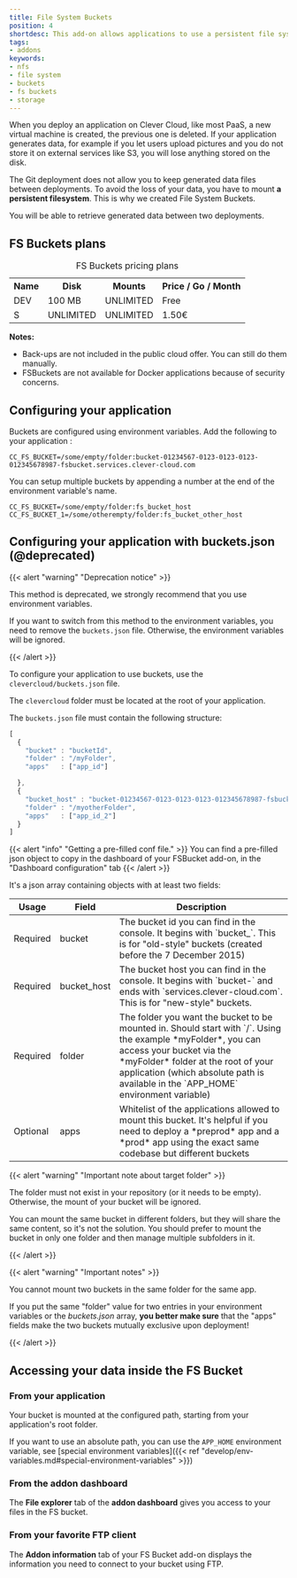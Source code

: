 ```yaml
---
title: File System Buckets
position: 4
shortdesc: This add-on allows applications to use a persistent file system, as git-based apps don't have one.
tags:
- addons
keywords:
- nfs
- file system
- buckets
- fs buckets
- storage
---
```


When you deploy an application on Clever Cloud, like most PaaS, a new virtual machine is created, the previous one is deleted.
If your application generates data, for example if you let users upload pictures and you do not store it on external
services like S3, you will lose anything stored on the disk.

The Git deployment does not allow you to keep generated data files between deployments. To avoid the loss of your data,
you have to mount **a persistent filesystem**. This is why we created File System Buckets.

You will be able to retrieve generated data between two deployments.

## FS Buckets plans

<table class="table table-bordered table-striped dataTable"><caption>FS Buckets pricing plans</caption>
<tr>
<th>Name</th>
<th>Disk</th>
<th>Mounts</th>
<th>Price / Go / Month</th>
</tr>
<tr>
<td class="cc-col__price "><span class="label cc-label__price label-info">DEV</span></td>
<td>100 MB</td>
<td>UNLIMITED</td>
<td>Free</td>
</tr>
<tr>
<td class="cc-col__price "><span class="label cc-label__price label-info">S</span></td>
<td>UNLIMITED</td>
<td>UNLIMITED</td>
<td>1.50€</td>
</tr>
</table>

**Notes:** 
- Back-ups are not included in the public cloud offer. You can still do them manually.
- FSBuckets are not available for Docker applications because of security concerns.

## Configuring your application

Buckets are configured using environment variables. Add the following to your application :

```
CC_FS_BUCKET=/some/empty/folder:bucket-01234567-0123-0123-0123-012345678987-fsbucket.services.clever-cloud.com
```

You can setup multiple buckets by appending a number at the end of the environment variable's name.
```
CC_FS_BUCKET=/some/empty/folder:fs_bucket_host
CC_FS_BUCKET_1=/some/otherempty/folder:fs_bucket_other_host
```

## Configuring your application with buckets.json (@deprecated)

{{< alert "warning" "Deprecation notice" >}}
    <p>
    This method is deprecated, we strongly recommend that you use environment variables.
    </p>
    <p>
      If you want to switch from this method to the environment variables, you need to remove the `buckets.json` file. Otherwise, the environment variables will be ignored.
    </p>
{{< /alert >}}

To configure your application to use buckets, use the
`clevercloud/buckets.json` file.

The `clevercloud` folder must be located at the root of your application.

The `buckets.json` file must contain the following structure:

```javascript
[
  {
    "bucket" : "bucketId",
    "folder" : "/myFolder",
    "apps"   : ["app_id"]

  },
  {
    "bucket_host" : "bucket-01234567-0123-0123-0123-012345678987-fsbucket.services.clever-cloud.com",
    "folder" : "/myotherFolder",
    "apps"   : ["app_id_2"]
  }
]
```
{{< alert "info" "Getting a pre-filled conf file." >}}
    You can find a pre-filled json object to copy in the dashboard of your FSBucket add-on, in the "Dashboard configuration" tab
{{< /alert >}}

It's a json array containing objects with at least two fields:

<table id="nodedeps" class="table table-bordered table-striped">
<thead>
<tr>
<th>Usage</th>
<th>Field</th>
<th>Description</th>
</tr>
</thead>
<tbody>
<tr>
<td><span class="label label-danger">Required</span></td>
<td>bucket</td>
<td>The bucket id you can find in the console. It begins with `bucket_`. This is for
"old-style" buckets (created before the 7 December 2015)</td>
</tr>
<tr>
<td><span class="label label-danger">Required</span></td>
<td>bucket_host</td>
<td>The bucket host you can find in the console. It begins with `bucket-` and ends with
`services.clever-cloud.com`. This is for "new-style" buckets.</td>
</tr>
<tr>
<td><span class="label label-danger">Required</span></td>
<td>folder</td>
<td>The folder you want the bucket to be mounted in. Should start with `/`. Using the example
*myFolder*, you can access your bucket via the *myFolder* folder at
the root of your application (which absolute path is available in the `APP_HOME` environment variable)</td>
</tr>
<tr>
<td class="cc-depusage"><span class="label label-default">Optional</span></td>
<td>apps</td>
<td>Whitelist of the applications allowed to mount this bucket. It's helpful if you need
to deploy a *preprod* app and a *prod* app using the exact same codebase but different
buckets</td>
</tr>
</tbody>
</table>

{{< alert "warning" "Important note about target folder" >}}
    <p>
    The folder must not exist in your repository (or it needs to be empty). Otherwise, the mount of your bucket will be ignored.
    </p>
    <p>
    You can mount the same bucket in different folders, but they will share the same
    content, so it's not the solution. You should prefer to mount the bucket in only one
    folder and then manage multiple subfolders in it.
    </p>
{{< /alert >}}

{{< alert "warning" "Important notes" >}}
    <p>
    You cannot mount two buckets in the same folder for the same app.
    </p>
    <p>
    If you put the same "folder" value for two entries in your environment variables or the *buckets.json* array, **you better
    make sure** that the "apps" fields make the two buckets mutually exclusive upon deployment!
    </p>
{{< /alert >}}

## Accessing your data inside the FS Bucket

### From your application

Your bucket is mounted at the configured path, starting from your application's
root folder.

If you want to use an absolute path, you can use the `APP_HOME` environment
variable, see [special environment variables]({{< ref "develop/env-variables.md#special-environment-variables" >}})

### From the addon dashboard

The **File explorer** tab of the **addon dashboard** gives you access to your files
in the FS bucket.

### From your favorite FTP client

The **Addon information** tab of your FS Bucket add-on displays the information
you need to connect to your bucket using FTP.
